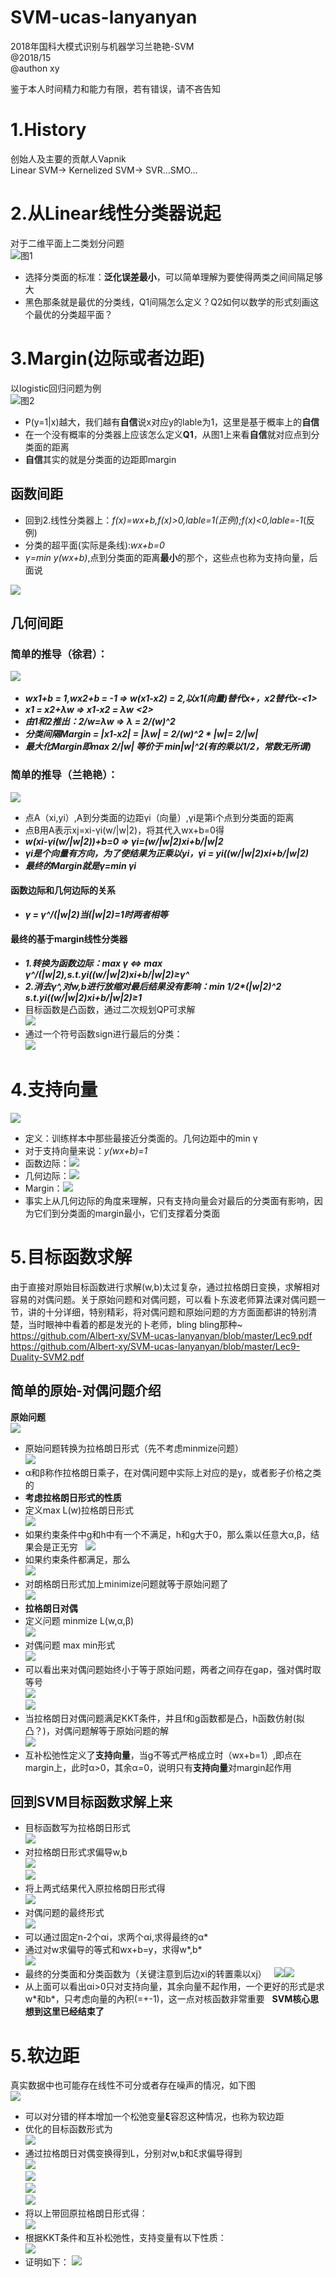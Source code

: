 # SVM-ucas-lanyanyan
2018年国科大模式识别与机器学习兰艳艳-SVM  
@2018/15  
@authon xy  

鉴于本人时间精力和能力有限，若有错误，请不吝告知

# 1.History
创始人及主要的贡献人Vapnik  
Linear SVM-> Kernelized SVM-> SVR...SMO...  
# 2.从Linear线性分类器说起
对于二维平面上二类划分问题  
![图1](https://github.com/Albert-xy/SVM-ucas-lanyanyan/blob/master/imp/linear-clasifier.png)  
- 选择分类面的标准：**泛化误差最小**，可以简单理解为要使得两类之间间隔足够大   
- 黑色那条就是最优的分类线，Q1间隔怎么定义？Q2如何以数学的形式刻画这个最优的分类超平面？  
#  3.Margin(边际或者边距)  
以logistic回归问题为例  
![图2](https://github.com/Albert-xy/SVM-ucas-lanyanyan/blob/master/imp/LR-1.png)    
- P(y=1|x)越大，我们越有**自信**说x对应y的lable为1，这里是基于概率上的**自信**  
- 在一个没有概率的分类器上应该怎么定义**Q1**，从图1上来看**自信**就对应点到分类面的距离   
- **自信**其实的就是分类面的边距即margin
  
## 函数间距  
- 回到2.线性分类器上：*f(x)=wx+b,f(x)>0,lable=1(正例);f(x)<0,lable=-1*(反例)   
- 分类的超平面(实际是条线):*wx+b=0*  
- *γ=min y(wx+b)*,点到分类面的距离**最小**的那个，这些点也称为支持向量，后面说  

![](https://github.com/Albert-xy/SVM-ucas-lanyanyan/blob/master/imp/LR-2.png)  
## 几何间距  
### 简单的推导（徐君）：  

![](https://github.com/Albert-xy/SVM-ucas-lanyanyan/blob/master/imp/LR-3.png)      
- ___wx1+b = 1,wx2+b = -1 => w(x1-x2) = 2,以x1(向量)替代x+，x2替代x-<1>___
- ___x1 = x2+λw => x1-x2 = λw___ ___<2>___
- ___由1和2推出：2/w=λw => λ = 2/(w)^2___
- ___分类间隔Margin = |x1-x2| = |λw| = 2/(w)^2 * |w|= 2/|w|___  
- ___最大化Margin即max 2/|w| 等价于 min|w|^2(有的乘以1/2，常数无所谓)___
### 简单的推导（兰艳艳）：  
![](https://github.com/Albert-xy/SVM-ucas-lanyanyan/blob/master/imp/LR-5.png) 
- 点A（xi,yi）,A到分类面的边距γi（向量）,γi是第i个点到分类面的距离
- 点B用A表示xj=xi-γi(w/|w|2)，将其代入wx+b=0得
- ___w(xi-γi(w/|w|2))+b=0 => γi=(w/|w|2)xi+b/|w|2___  
- ___γi是个向量有方向，为了使结果为正乘以yi，γi = yi((w/|w|2)xi+b/|w|2)___
- ___最终的Margin就是γ=min γi___
#### 函数边际和几何边际的关系
- ___γ = γ^/(|w|2)当(|w|2)=1时两者相等___ 
#### 最终的基于margin线性分类器
- ___1.转换为函数边际：max γ <=> max γ^/(|w|2),s.t.yi((w/|w|2)xi+b/|w|2)≥γ^___
- ___2.消去γ^,对w,b进行放缩对最后结果没有影响：min 1/2*(|w|2)^2   s.t.yi((w/|w|2)xi+b/|w|2)≥1___
- 目标函数是凸函数，通过二次规划QP可求解  
![](https://github.com/Albert-xy/SVM-ucas-lanyanyan/blob/master/imp/LR-4.png)   
- 通过一个符号函数sign进行最后的分类：  
![](https://github.com/Albert-xy/SVM-ucas-lanyanyan/blob/master/imp/LSVM-1.png)
# 4.支持向量
![](https://github.com/Albert-xy/SVM-ucas-lanyanyan/blob/master/imp/LSVM-2.png)  
- 定义：训练样本中那些最接近分类面的。几何边距中的min γ
- 对于支持向量来说：*y(wx+b)=1*  
- 函数边际：![](https://github.com/Albert-xy/SVM-ucas-lanyanyan/blob/master/imp/LSVM-3.png)  
- 几何边际：![](https://github.com/Albert-xy/SVM-ucas-lanyanyan/blob/master/imp/LSVM-4.png)
- Margin：![](https://github.com/Albert-xy/SVM-ucas-lanyanyan/blob/master/imp/LSVM-5.png)  
- 事实上从几何边际的角度来理解，只有支持向量会对最后的分类面有影响，因为它们到分类面的margin最小，它们支撑着分类面  
# 5.目标函数求解  
由于直接对原始目标函数进行求解(w,b)太过复杂，通过拉格朗日变换，求解相对容易的对偶问题。关于原始问题和对偶问题，可以看卜东波老师算法课对偶问题一节，讲的十分详细，特别精彩，将对偶问题和原始问题的方方面面都讲的特别清楚，当时眼神中看着的都是发光的卜老师，bling bling那种~  
https://github.com/Albert-xy/SVM-ucas-lanyanyan/blob/master/Lec9.pdf  
https://github.com/Albert-xy/SVM-ucas-lanyanyan/blob/master/Lec9-Duality-SVM2.pdf  
## 简单的原始-对偶问题介绍  
**原始问题**  
![](https://github.com/Albert-xy/SVM-ucas-lanyanyan/blob/master/imp/pd-1.png)  
- 原始问题转换为拉格朗日形式（先不考虑minmize问题）  
![](https://github.com/Albert-xy/SVM-ucas-lanyanyan/blob/master/imp/pd-2.png)  
- α和β称作拉格朗日乘子，在对偶问题中实际上对应的是y，或者影子价格之类的  
- **考虑拉格朗日形式的性质**  
- 定义max L(w)拉格朗日形式  
![](https://github.com/Albert-xy/SVM-ucas-lanyanyan/blob/master/imp/pd-3.png)  
- 如果约束条件中g和h中有一个不满足，h和g大于0，那么乘以任意大α,β，结果会是正无穷  
![](https://github.com/Albert-xy/SVM-ucas-lanyanyan/blob/master/imp/pd-4.png)  
- 如果约束条件都满足，那么  
![](https://github.com/Albert-xy/SVM-ucas-lanyanyan/blob/master/imp/pd-5.png)  
- 对朗格朗日形式加上minimize问题就等于原始问题了  
![](https://github.com/Albert-xy/SVM-ucas-lanyanyan/blob/master/imp/pd-6.png)  
- **拉格朗日对偶**  
- 定义问题 minmize L(w,α,β)  
![](https://github.com/Albert-xy/SVM-ucas-lanyanyan/blob/master/imp/pd-8.png)  
- 对偶问题  max min形式  
![](https://github.com/Albert-xy/SVM-ucas-lanyanyan/blob/master/imp/pd-7.png)  
- 可以看出来对偶问题始终小于等于原始问题，两者之间存在gap，强对偶时取等号  
![](https://github.com/Albert-xy/SVM-ucas-lanyanyan/blob/master/imp/pd-10.png)  
![](https://github.com/Albert-xy/SVM-ucas-lanyanyan/blob/master/imp/pd-9.png)  
- 当拉格朗日对偶问题满足KKT条件，并且f和g函数都是凸，h函数仿射(拟凸？)，对偶问题解等于原始问题的解  
![](https://github.com/Albert-xy/SVM-ucas-lanyanyan/blob/master/imp/pd-11.png)  
- 互补松弛性定义了**支持向量**，当g不等式严格成立时（wx+b=1）,即点在margin上，此时α>0，其余α=0，说明只有**支持向量**对margin起作用  
## 回到SVM目标函数求解上来 
- 目标函数写为拉格朗日形式  
![](https://github.com/Albert-xy/SVM-ucas-lanyanyan/blob/master/imp/svm-1.png)  
- 对拉格朗日形式求偏导w,b  
![](https://github.com/Albert-xy/SVM-ucas-lanyanyan/blob/master/imp/svm-2.png)  
![](https://github.com/Albert-xy/SVM-ucas-lanyanyan/blob/master/imp/svm-3.png)  
- 将上两式结果代入原拉格朗日形式得  
![](https://github.com/Albert-xy/SVM-ucas-lanyanyan/blob/master/imp/svm-4.png)  
- 对偶问题的最终形式  
![](https://github.com/Albert-xy/SVM-ucas-lanyanyan/blob/master/imp/svm-5.png)  
- 可以通过固定n-2个αi，求两个αi,求得最终的α\*  
- 通过对w求偏导的等式和wx+b=y，求得w\*,b\*   
![](https://github.com/Albert-xy/SVM-ucas-lanyanyan/blob/master/imp/svm-6.png)  
- 最终的分类面和分类函数为（关键注意到后边xi的转置乘以xj）  
![](https://github.com/Albert-xy/SVM-ucas-lanyanyan/blob/master/imp/svm-7.png)![](https://github.com/Albert-xy/SVM-ucas-lanyanyan/blob/master/imp/svm-8.png)
- 从上面可以看出αi>0只对支持向量，其余向量不起作用，一个更好的形式是求w\*和b\*，只考虑向量的內积(=+-1)，这一点对核函数非常重要  
**SVM核心思想到这里已经结束了**  
# 5.软边距  
真实数据中也可能存在线性不可分或者存在噪声的情况，如下图  
![](https://github.com/Albert-xy/SVM-ucas-lanyanyan/blob/master/imp/softM-1.png)  
- 可以对分错的样本增加一个松弛变量**ξ**容忍这种情况，也称为软边距  
- 优化的目标函数形式为  
![](https://github.com/Albert-xy/SVM-ucas-lanyanyan/blob/master/imp/softM-2.png)  
- 通过拉格朗日对偶变换得到L，分别对w,b和ξ求偏导得到  
![](https://github.com/Albert-xy/SVM-ucas-lanyanyan/blob/master/imp/softM-3.png)  
![](https://github.com/Albert-xy/SVM-ucas-lanyanyan/blob/master/imp/softM-4.png)  
![](https://github.com/Albert-xy/SVM-ucas-lanyanyan/blob/master/imp/softM-5.png)  
![](https://github.com/Albert-xy/SVM-ucas-lanyanyan/blob/master/imp/softM-6.png)  
- 将以上带回原拉格朗日形式得：  
![](https://github.com/Albert-xy/SVM-ucas-lanyanyan/blob/master/imp/softM-7.png)  
- 根据KKT条件和互补松弛性，支持变量有以下性质：  
![](https://github.com/Albert-xy/SVM-ucas-lanyanyan/blob/master/imp/softM-8.png)  
- 证明如下：
![](https://github.com/Albert-xy/SVM-ucas-lanyanyan/blob/master/imp/softM-9.png)  
